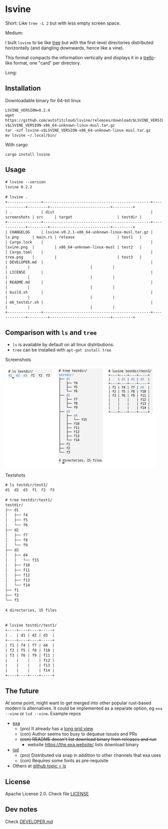 # lsvine

Short: Like `tree -L 2` but with less empty screen space.

Medium:

I built `lsvine` to be like [tree](https://en.wikipedia.org/wiki/Tree_(command)) but with the first-level directories distributed horizontally (and dangling downwards, hence like a vine).

This format compacts the information vertically and displays it in a [trello](https://trello.com/)-like format, one "card" per directory.


Long:


## Installation

Downloadable binary for 64-bit linux

```
LSVINE_VERSION=0.2.4
wget https://github.com/autofitcloud/lsvine/releases/download/$LSVINE_VERSION/lsvine-v$LSVINE_VERSION-x86_64-unknown-linux-musl.tar.gz
tar -xzf lsvine-v$LSVINE_VERSION-x86_64-unknown-linux-musl.tar.gz
mv lsvine ~/.local/bin/
```

With cargo

```
cargo install lsvine
```


## Usage

```
# lsvine --version
lsvine 0.2.2

# lsvine .
+---------------+------------------------------------------------+-------------+---------+---------------------------+---------+
| .             | dist                                           | screenshots | src     | target                    | testdir |
+---------------+------------------------------------------------+-------------+---------+---------------------------+---------+
| CHANGELOG     | lsvine-v0.2.1-x86_64-unknown-linux-musl.tar.gz | ls.png      | main.rs | release                   | test1   |
| Cargo.lock    |                                                | lsvine.png  |         | x86_64-unknown-linux-musl | test2   |
| Cargo.toml    |                                                | tree.png    |         |                           | test3   |
| DEVELOPER.md  |                                                |             |         |                           |         |
| LICENSE       |                                                |             |         |                           |         |
| README.md     |                                                |             |         |                           |         |
| build.sh      |                                                |             |         |                           |         |
| mk_testdir.sh |                                                |             |         |                           |         |
+---------------+------------------------------------------------+-------------+---------+---------------------------+---------+
```


## Comparison with `ls` and `tree`

- `ls` is available by default on all linux distributions.
- `tree` can be installed with `apt-get install tree`

Screenshots

![](screenshots/sideBySide.png?raw=true)

Textshots

```
# ls testdir/test1/
d1  d2  d3  f1  f2  f3

# tree testdir/test1/
testdir/
├── d1
│   ├── f4
│   ├── f5
│   └── f6
├── d2
│   ├── f7
│   ├── f8
│   └── f9
├── d3
│   ├── d4
│   │   └── f15
│   ├── f10
│   ├── f11
│   ├── f12
│   ├── f13
│   └── f14
├── f1
├── f2
└── f3

4 directories, 15 files


# lsvine testdir/test1/
+----+----+----+-----+
| .  | d1 | d2 | d3  |
+----+----+----+-----+
| f1 | f4 | f7 | d4  |
| f2 | f5 | f8 | f10 |
| f3 | f6 | f9 | f11 |
|    |    |    | f12 |
|    |    |    | f13 |
|    |    |    | f14 |
+----+----+----+-----+
```


## The future

At some point, might want to get merged into other popular rust-based modern ls alternatives.
It could be implemented as a separate option, eg `exa --vine` or `lsd --vine`. Example repos

- [exa](https://github.com/ogham/exa)
    - (pro) It already has a [long grid view](https://the.exa.website/features/long-view#long-grid)
    - (con) Author seems too busy to dequeue issues and PRs
    - ~~(con) README doesn't list download binary from releases and run~~
        - website https://the.exa.website/ lists download binary
- [lsd](https://github.com/Peltoche/lsd)
    - (pro) Distributed via snap in addition to other channels that exa uses
    - (con) Requires some fonts as pre-requisite
- Others at [github topic = ls](https://github.com/topics/ls)



## License

Apache License 2.0. Check file [LICENSE](LICENSE)



## Dev notes

Check [DEVELOPER.md](DEVELOPER.md)

